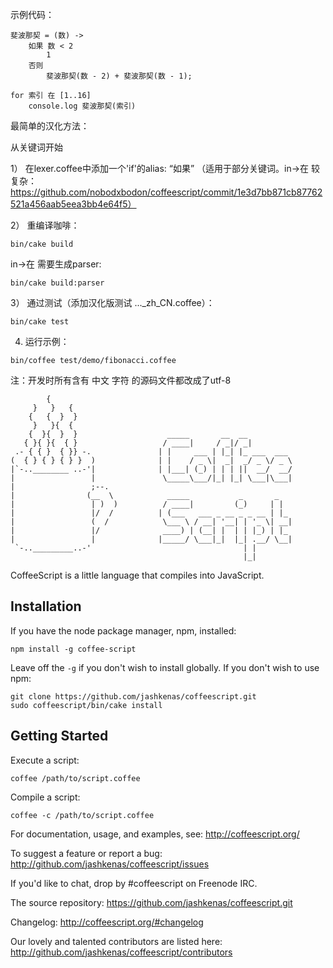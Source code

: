 示例代码：
```shell
斐波那契 = (数) ->
    如果 数 < 2
        1
    否则
        斐波那契(数 - 2) + 斐波那契(数 - 1);

for 索引 在 [1..16]
    console.log 斐波那契(索引)
```

最简单的汉化方法：

从关键词开始

1） 在lexer.coffee中添加一个'if'的alias: “如果”
（适用于部分关键词。in->在 较复杂：https://github.com/nobodxbodon/coffeescript/commit/1e3d7bb871cb87762521a456aab5eea3bb4e64f5）

2） 重编译咖啡：
```shell
bin/cake build
```
in->在 需要生成parser:
```shell
bin/cake build:parser
```

3） 通过测试（添加汉化版测试 ..._zh_CN.coffee）：

```shell
bin/cake test
```

4) 运行示例：

```shell
bin/coffee test/demo/fibonacci.coffee
```

注：开发时所有含有 中文 字符 的源码文件都改成了utf-8

            {
         }   }   {
        {   {  }  }
         }   }{  {
        {  }{  }  }                    _____       __  __
       { }{ }{  { }                   / ____|     / _|/ _|
     .- { { }  { }} -.               | |     ___ | |_| |_ ___  ___
    (  { } { } { } }  )              | |    / _ \|  _|  _/ _ \/ _ \
    |`-..________ ..-'|              | |___| (_) | | | ||  __/  __/
    |                 |               \_____\___/|_| |_| \___|\___|
    |                 ;--.
    |                (__  \            _____           _       _
    |                 | )  )          / ____|         (_)     | |
    |                 |/  /          | (___   ___ _ __ _ _ __ | |_
    |                 (  /            \___ \ / __| '__| | '_ \| __|
    |                 |/              ____) | (__| |  | | |_) | |_
    |                 |              |_____/ \___|_|  |_| .__/ \__|
     `-.._________..-'                                  | |
                                                        |_|

CoffeeScript is a little language that compiles into JavaScript.

## Installation

If you have the node package manager, npm, installed:

```shell
npm install -g coffee-script
```

Leave off the `-g` if you don't wish to install globally. If you don't wish to use npm:

```shell
git clone https://github.com/jashkenas/coffeescript.git
sudo coffeescript/bin/cake install
```

## Getting Started

Execute a script:

```shell
coffee /path/to/script.coffee
```

Compile a script:

```shell
coffee -c /path/to/script.coffee
```

For documentation, usage, and examples, see: http://coffeescript.org/

To suggest a feature or report a bug: http://github.com/jashkenas/coffeescript/issues

If you'd like to chat, drop by #coffeescript on Freenode IRC.

The source repository: https://github.com/jashkenas/coffeescript.git

Changelog: http://coffeescript.org/#changelog

Our lovely and talented contributors are listed here: http://github.com/jashkenas/coffeescript/contributors

